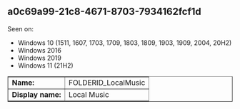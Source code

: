 ## a0c69a99-21c8-4671-8703-7934162fcf1d

Seen on:
* Windows 10 (1511, 1607, 1703, 1709, 1803, 1809, 1903, 1909, 2004, 20H2)
* Windows 2016
* Windows 2019
* Windows 11 (21H2)

<table border="1" class="docutils">
  <tbody>
    <tr>
      <td><b>Name:</b></td>
      <td>FOLDERID_LocalMusic</td>
    </tr>
    <tr>
      <td><b>Display name:</b></td>
      <td>Local Music</td>
    </tr>
  </tbody>
</table>


